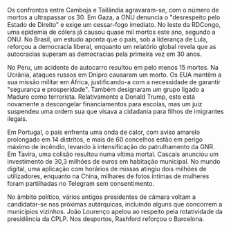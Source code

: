 Os confrontos entre Camboja e Tailândia agravaram-se, com o número de mortos a ultrapassar os 30. Em Gaza, a ONU denuncia o "desrespeito pelo Estado de Direito" e exige um cessar-fogo imediato. No leste da RDCongo, uma epidemia de cólera já causou quase mil mortos este ano, segundo a ONU. No Brasil, um estudo aponta que o país, sob a liderança de Lula, reforçou a democracia liberal, enquanto um relatório global revela que as autocracias superam as democracias pela primeira vez em 30 anos.

No Peru, um acidente de autocarro resultou em pelo menos 15 mortes. Na Ucrânia, ataques russos em Dnipro causaram um morto. Os EUA mantêm a sua missão militar em África, justificando-a com a necessidade de garantir "segurança e prosperidade". Também designaram um grupo ligado a Maduro como terrorista. Relativamente a Donald Trump, este está novamente a descongelar financiamentos para escolas, mas um juiz suspendeu uma ordem sua que visava a cidadania para filhos de imigrantes ilegais.

Em Portugal, o país enfrenta uma onda de calor, com aviso amarelo prolongado em 14 distritos, e mais de 60 concelhos estão em perigo máximo de incêndio, levando à intensificação do patrulhamento da GNR. Em Tavira, uma colisão resultou numa vítima mortal. Cascais anunciou um investimento de 30,3 milhões de euros em habitação municipal. No mundo digital, uma aplicação com horários de missas atingiu dois milhões de utilizadores, enquanto na China, milhares de fotos íntimas de mulheres foram partilhadas no Telegram sem consentimento.

No âmbito político, vários antigos presidentes de câmara voltam a candidatar-se nas próximas autárquicas, incluindo alguns que concorrem a municípios vizinhos. João Lourenço apelou ao respeito pela rotatividade da presidência da CPLP. Nos desportos, Rashford reforçou o Barcelona.